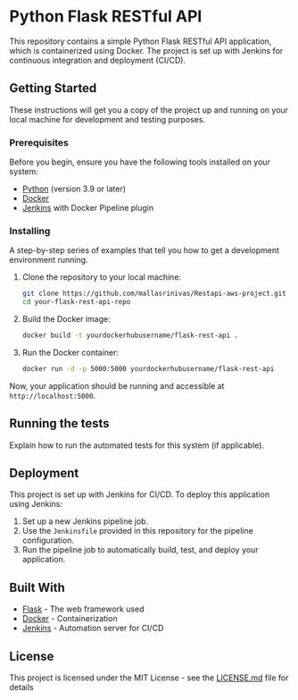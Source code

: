 # Python Flask RESTful API

This repository contains a simple Python Flask RESTful API application, which is containerized using Docker. The project is set up with Jenkins for continuous integration and deployment (CI/CD).

## Getting Started

These instructions will get you a copy of the project up and running on your local machine for development and testing purposes.

### Prerequisites

Before you begin, ensure you have the following tools installed on your system:

- [Python](https://www.python.org/downloads/) (version 3.9 or later)
- [Docker](https://docs.docker.com/get-docker/)
- [Jenkins](https://www.jenkins.io/doc/book/installing/) with Docker Pipeline plugin

### Installing

A step-by-step series of examples that tell you how to get a development environment running.

1. Clone the repository to your local machine:

   ```bash
   git clone https://github.com/mallasrinivas/Restapi-aws-project.git
   cd your-flask-rest-api-repo
   ```

2. Build the Docker image:

   ```bash
   docker build -t yourdockerhubusername/flask-rest-api .
   ```

3. Run the Docker container:
   ```bash
   docker run -d -p 5000:5000 yourdockerhubusername/flask-rest-api
   ```

Now, your application should be running and accessible at `http://localhost:5000`.

## Running the tests

Explain how to run the automated tests for this system (if applicable).

## Deployment

This project is set up with Jenkins for CI/CD. To deploy this application using Jenkins:

1. Set up a new Jenkins pipeline job.
2. Use the `Jenkinsfile` provided in this repository for the pipeline configuration.
3. Run the pipeline job to automatically build, test, and deploy your application.

## Built With

- [Flask](https://flask.palletsprojects.com/) - The web framework used
- [Docker](https://www.docker.com/) - Containerization
- [Jenkins](https://www.jenkins.io/) - Automation server for CI/CD

## License

This project is licensed under the MIT License - see the [LICENSE.md](LICENSE.md) file for details
